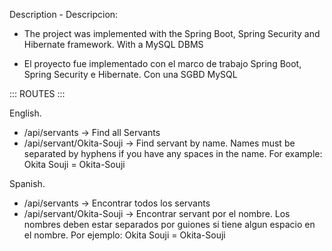 Description - Descripcion:

- The project was implemented with the Spring Boot, Spring Security and Hibernate framework.
With a MySQL DBMS

- El proyecto fue implementado con el marco de trabajo Spring Boot, Spring Security e Hibernate.
Con una SGBD MySQL


::: ROUTES :::

English.

- /api/servants -> Find all Servants
- /api/servant/Okita-Souji -> Find servant by name. Names must be separated by hyphens if you have any spaces in the name.
    For example: 
    Okita Souji = Okita-Souji


Spanish.

- /api/servants -> Encontrar todos los servants
- /api/servant/Okita-Souji -> Encontrar servant por el nombre. Los nombres deben estar separados por guiones si tiene algun espacio en el nombre.
    Por ejemplo: 
    Okita Souji = Okita-Souji
